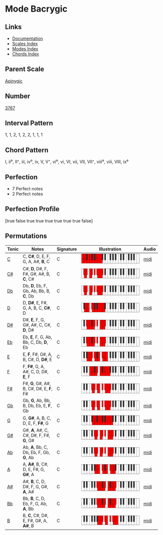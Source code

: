 # Mode Bacrygic

## Links

- [Documentation](index.md)
- [Scales Index](Scales.md)
- [Modes Index](Modes.md)
- [Chords Index](Chords.md)

## Parent Scale

[Apinygic](ScaleApinygic.md)

## Number

[3767](https://ianring.com/musictheory/scales/3767)

## Interval Pattern

1, 1, 2, 1, 2, 2, 1, 1, 1

## Chord Pattern

I, ii⁰, II⁺, iii, iv⁰, iv, V, V⁺, vi⁰, vi, VI, vii, VII, VII⁺, viii⁰, viii, VIII, ix⁰

## Perfection

- 7 Perfect notes
- 2 Perfect notes

## Perfection Profile

[true false true true true true true true false]

## Permutations

| Tonic | Notes | Signature | Illustration | Audio |
|-------|-------|-----------|--------------|-------|
| [C](ModeCNaturalBacrygic.md) | C, **C#**, D, E, F, G, A, A#, **B**, C | C | ![CNaturalBacrygic](ModeCNaturalBacrygic.png) | [midi](https://github.com/edipermadi/music/blob/main/docs/ModeCNaturalBacrygic.mid?raw=true) |
| [C#](ModeCSharpBacrygic.md) | C#, **D**, D#, F, F#, G#, A#, B, **C**, C# | C | ![CSharpBacrygic](ModeCSharpBacrygic.png) | [midi](https://github.com/edipermadi/music/blob/main/docs/ModeCSharpBacrygic.mid?raw=true) |
| [Db](ModeDFlatBacrygic.md) | Db, **D**, Eb, F, Gb, Ab, Bb, B, **C**, Db | C | ![DFlatBacrygic](ModeDFlatBacrygic.png) | [midi](https://github.com/edipermadi/music/blob/main/docs/ModeDFlatBacrygic.mid?raw=true) |
| [D](ModeDNaturalBacrygic.md) | D, **D#**, E, F#, G, A, B, C, **C#**, D | C | ![DNaturalBacrygic](ModeDNaturalBacrygic.png) | [midi](https://github.com/edipermadi/music/blob/main/docs/ModeDNaturalBacrygic.mid?raw=true) |
| [D#](ModeDSharpBacrygic.md) | D#, **E**, F, G, G#, A#, C, C#, **D**, D# | C | ![DSharpBacrygic](ModeDSharpBacrygic.png) | [midi](https://github.com/edipermadi/music/blob/main/docs/ModeDSharpBacrygic.mid?raw=true) |
| [Eb](ModeEFlatBacrygic.md) | Eb, **E**, F, G, Ab, Bb, C, Db, **D**, Eb | C | ![EFlatBacrygic](ModeEFlatBacrygic.png) | [midi](https://github.com/edipermadi/music/blob/main/docs/ModeEFlatBacrygic.mid?raw=true) |
| [E](ModeENaturalBacrygic.md) | E, **F**, F#, G#, A, B, C#, D, **D#**, E | C | ![ENaturalBacrygic](ModeENaturalBacrygic.png) | [midi](https://github.com/edipermadi/music/blob/main/docs/ModeENaturalBacrygic.mid?raw=true) |
| [F](ModeFNaturalBacrygic.md) | F, **F#**, G, A, A#, C, D, D#, **E**, F | C | ![FNaturalBacrygic](ModeFNaturalBacrygic.png) | [midi](https://github.com/edipermadi/music/blob/main/docs/ModeFNaturalBacrygic.mid?raw=true) |
| [F#](ModeFSharpBacrygic.md) | F#, **G**, G#, A#, B, C#, D#, E, **F**, F# | C | ![FSharpBacrygic](ModeFSharpBacrygic.png) | [midi](https://github.com/edipermadi/music/blob/main/docs/ModeFSharpBacrygic.mid?raw=true) |
| [Gb](ModeGFlatBacrygic.md) | Gb, **G**, Ab, Bb, B, Db, Eb, E, **F**, Gb | C | ![GFlatBacrygic](ModeGFlatBacrygic.png) | [midi](https://github.com/edipermadi/music/blob/main/docs/ModeGFlatBacrygic.mid?raw=true) |
| [G](ModeGNaturalBacrygic.md) | G, **G#**, A, B, C, D, E, F, **F#**, G | C | ![GNaturalBacrygic](ModeGNaturalBacrygic.png) | [midi](https://github.com/edipermadi/music/blob/main/docs/ModeGNaturalBacrygic.mid?raw=true) |
| [G#](ModeGSharpBacrygic.md) | G#, **A**, A#, C, C#, D#, F, F#, **G**, G# | C | ![GSharpBacrygic](ModeGSharpBacrygic.png) | [midi](https://github.com/edipermadi/music/blob/main/docs/ModeGSharpBacrygic.mid?raw=true) |
| [Ab](ModeAFlatBacrygic.md) | Ab, **A**, Bb, C, Db, Eb, F, Gb, **G**, Ab | C | ![AFlatBacrygic](ModeAFlatBacrygic.png) | [midi](https://github.com/edipermadi/music/blob/main/docs/ModeAFlatBacrygic.mid?raw=true) |
| [A](ModeANaturalBacrygic.md) | A, **A#**, B, C#, D, E, F#, G, **G#**, A | C | ![ANaturalBacrygic](ModeANaturalBacrygic.png) | [midi](https://github.com/edipermadi/music/blob/main/docs/ModeANaturalBacrygic.mid?raw=true) |
| [A#](ModeASharpBacrygic.md) | A#, **B**, C, D, D#, F, G, G#, **A**, A# | C | ![ASharpBacrygic](ModeASharpBacrygic.png) | [midi](https://github.com/edipermadi/music/blob/main/docs/ModeASharpBacrygic.mid?raw=true) |
| [Bb](ModeBFlatBacrygic.md) | Bb, **B**, C, D, Eb, F, G, Ab, **A**, Bb | C | ![BFlatBacrygic](ModeBFlatBacrygic.png) | [midi](https://github.com/edipermadi/music/blob/main/docs/ModeBFlatBacrygic.mid?raw=true) |
| [B](ModeBNaturalBacrygic.md) | B, **C**, C#, D#, E, F#, G#, A, **A#**, B | C | ![BNaturalBacrygic](ModeBNaturalBacrygic.png) | [midi](https://github.com/edipermadi/music/blob/main/docs/ModeBNaturalBacrygic.mid?raw=true) |
